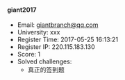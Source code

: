 #### giant2017  

* Email: giantbranch@qq.com  
* University: xxx  
* Register Time: 2017-05-25 16:13:21  
* Register IP: 220.115.183.130  
* Score: 1  
* Solved challenges: 
  * 真正的签到题  
